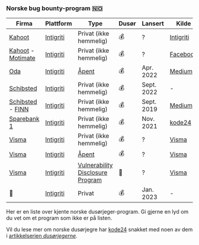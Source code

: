 ### Norske bug bounty-program 🇳🇴

|Firma|Plattform|Type|Dusør|Lansert|Kilde|
|---|---|---|---|----|---|
|[Kahoot](https://kahoot.com)|[Intigriti](https://intigriti.com)|Privat (ikke hemmelig)|💰|?|[Intigriti](https://intigriti.com/companies)|
|[Kahoot](https://kahoot.com) - [Motimate](https://motimateapp.com)|[Intigriti](https://intigriti.com)|Privat (ikke hemmelig)|💰|?|[Facebook](https://business.facebook.com/motimateapp/photos/a.1702293843419477/3049907031991478/)|
|[Oda](https://oda.com)|[Intigriti](https://intigriti.com)|[Åpent](https://app.intigriti.com/researcher/programs/oda/oda)|💰|Apr. 2022|[Medium](https://medium.com/oda-product-tech/oda-is-launching-our-bug-bounty-program-8e356d5ac0d3)||
|[Schibsted](https://schibsted.com)|[Intigriti](https://intigriti.com)|Privat (ikke hemmelig)|💰|Sept. 2022|-|
|[Schibsted](https://schibsted.com) - [FINN](https://finn.no)|[Intigriti](https://intigriti.com)|Privat (ikke hemmelig)|💰|Sept. 2019|[Medium](https://medium.com/finn-no/one-year-with-a-private-bug-bounty-program-f928a57ad026)||
|[Sparebank 1](https://sparebank1.no/)|[Intigriti](https://intigriti.com)|Privat (ikke hemmelig)|💰|Nov. 2021|[kode24](https://www.kode24.no/artikkel/slik-blir-du-dusorjeger-for-sparebank-1/76160552)||
|[Visma](https://visma.no)|[Intigriti](https://intigriti.com)|Privat (ikke hemmelig)|💰|?|[Visma](https://www.visma.com/trust-centre/security/vasp-vcdm/operations/bug-bounty-and-responsible-disclosure/)|
|[Visma](https://visma.no)|[Intigriti](https://intigriti.com)|[Åpent](https://app.intigriti.com/researcher/programs/visma/visma)|💰|?|[Visma](https://www.visma.com/trust-centre/security/vasp-vcdm/operations/bug-bounty-and-responsible-disclosure/)|
|[Visma](https://visma.no)|[Intigriti](https://intigriti.com)|[Vulnerability Disclosure Program](https://app.intigriti.com/researcher/programs/visma/VismaResponsibleDisclosure)|👕|?|[Visma](https://www.visma.com/trust-centre/security/vasp-vcdm/operations/bug-bounty-and-responsible-disclosure/)|
|🤫|[Intigriti](https://intigriti.com)|Privat|💰|Jan. 2023|-|

Her er en liste over kjente norske dusørjeger-program. Gi gjerne en lyd om du vet om et program som ikke er på listen.

Vil du lese mer om norske dusørjegre har [kode24](https://kode24.no) snakket med noen av dem i [artikkelserien _dusørjegerne_](https://www.kode24.no/emne/dus%C3%B8rjegerne).
